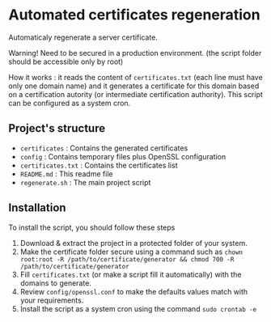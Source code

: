 # Automated certificates regeneration

Automaticaly regenerate a server certificate.

Warning! Need to be secured in a production environment. (the script folder should be accessible only by root)

How it works : it reads the content of `certificates.txt` (each line must have only
one domain name) and it generates a certificate for this domain based on a certification autority (or intermediate certification authority). This script can be configured as a system cron.


## Project's structure

- `certificates` : Contains the generated certificates
- `config` : Contains temporary files plus OpenSSL configuration
- `certificates.txt` : Contains the certificates list
- `README.md` : This readme file
- `regenerate.sh` : The main project script


## Installation

To install the script, you should follow these steps 
1. Download & extract the project in a protected folder of your system.
2. Make the certificate folder secure using a command such as `chown root:root -R /path/to/certificate/generator && chmod 700 -R /path/to/certificate/generator`
3. Fill `certificates.txt` (or make a script fill it automatically) with the domains to generate.
4. Review `config/openssl.conf` to make the defaults values match with your requirements.
5. Install the script as a system cron using the command `sudo crontab -e`